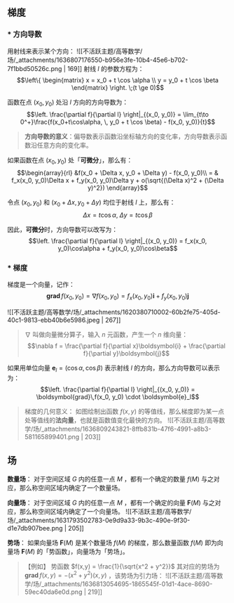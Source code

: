 
## 梯度

### * 方向导数
用射线来表示某个方向：
![[不活跃主题/高等数学/场/_attachments/1636807176550-b956e3fe-10b4-45e6-b702-7f1bbd50526c.png | 169]]
射线 $l$  的参数方程为：
$$\left\{
\begin{matrix}
x = x_0 + t \cos \alpha \\
y = y_0 + t \cos \beta 
\end{matrix}
\right.
\;(t \ge 0)$$

函数在点 $(x_0, y_0)$  处沿 $l$  方向的方向导数为：
$$\left. \frac{\partial f}{\partial l} \right|_{(x_0, y_0)} = 
\lim_{t\to 0^+}\frac{f(x_0+t\cos\alpha, \, y_0 + t \cos \beta) - f(x_0, y_0)}{t}$$

> **方向导数的意义**：偏导数表示函数沿坐标轴方向的变化率，方向导数表示函数沿任意方向的变化率。


如果函数在点 $(x_0, y_0)$  处「**可微分**」，那么有：
$$\begin{array}{rl}
&f(x_0 + \Delta x, y_0 + \Delta y) - f(x_0, y_0)\\
 = &
f_x(x_0, y_0)\Delta x + f_y(x_0, y_0)\Delta y + o(\sqrt{(\Delta x)^2 + (\Delta y)^2})
\end{array}$$

令点 $(x_0, y_0)$  和 $(x_0+\Delta x,\, y_0 + \Delta y)$  均位于射线 $l$  上，那么有：
$$\Delta x = t \cos \alpha,\; \Delta y = t \cos \beta$$

因此，**可微分**时，方向导数可以改写为：
$$\left. \frac{\partial f}{\partial l} \right|_{(x_0, y_0)} = 
f_x(x_0, y_0)\cos\alpha + f_y(x_0, y_0)\cos\beta$$


### * 梯度
梯度是一个向量，记作：
$$\boldsymbol{grad}\,f(x_0, y_0) = \nabla f(x_0, y_0) = f_x(x_0, y_0)\boldsymbol{i} + f_y(x_0, y_0)\boldsymbol{j}$$

![[不活跃主题/高等数学/场/_attachments/1620380710002-60b2fe75-405d-40c1-9813-ebb40b6e5986.jpeg | 267]]

> $\nabla$  叫做向量微分算子，输入 $n$  元函数，产生一个 $n$  维向量：
> $$\nabla f = \frac{\partial f}{\partial x}\boldsymbol{i} + \frac{\partial f}{\partial y}\boldsymbol{j}$$ 


如果用单位向量 $\boldsymbol{e}_l = (\cos \alpha, \cos \beta)$  表示射线 $l$  的方向，那么方向导数可以表示为：
$$\left. \frac{\partial f}{\partial l} \right|_{(x_0, y_0)} = 
\boldsymbol{grad}\,f(x_0, y_0) \cdot \boldsymbol{e}_l$$

> 梯度的几何意义：
> 如图绘制出函数 $f(x,y)$  的等值线，那么梯度即为某一点处等值线的**法向量**，也就是函数值变化最快的方向。
> ![[不活跃主题/高等数学/场/_attachments/1636809243821-8ffb831b-47f6-4991-a8b3-581165899401.png | 203]]



## 场
**数量场**：
对于空间区域 $G$  内的任意一点 $M$ ，都有一个确定的数量 $f(M)$  与之对应，那么称空间区域内确定了一个数量场。

**向量场**：
对于空间区域 $G$  内的任意一点 $M$ ，都有一个确定的向量 $\boldsymbol{F}(M)$  与之对应，那么称空间区域内确定了一个向量场。
![[不活跃主题/高等数学/场/_attachments/1631793502783-0e9d9a33-9b3c-490e-9f30-d1e7db907bee.png | 205]]

**势场**：
如果向量场 $\boldsymbol{F}(M)$  是某个数量场 $f(M)$  的梯度，那么数量函数 $f(M)$  即为向量场 $\boldsymbol{F}(M)$   的「势函数」，向量场为「势场」。

> 【例如】
> 势函数 $f(x,y) = \frac{1}{\sqrt{x^2 + y^2}}$ 
> 其对应的势场为 $\boldsymbol{grad}\,f(x,y) = -(x^2 + y^2)(x, y)$ ，该势场为引力场：
> ![[不活跃主题/高等数学/场/_attachments/1636813054695-1865545f-01d1-4ace-8690-59ec40da6e0d.png | 219]]


